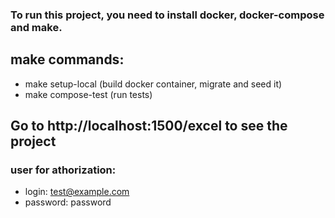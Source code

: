 ### To run this project, you need to install docker, docker-compose and make.

## make commands: 
 - make setup-local (build docker container, migrate and seed it)
 - make compose-test (run tests)

## Go to http://localhost:1500/excel to see the project
### user for athorization: 
 - login: test@example.com
 - password: password

